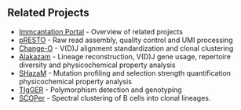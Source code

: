 Related Projects
-------------------------------------------------------------------------------

* [Immcantation Portal](http://immcantation.readthedocs.io) - 
  Overview of related projects
* [pRESTO](http://presto.readthedocs.io) - 
  Raw read assembly, quality control and UMI processing 
* [Change-O](http://changeo.readthedocs.io) - 
  V(D)J alignment standardization and clonal clustering
* [Alakazam](http://alakazam.readthedocs.io) - 
  Lineage reconstruction, V(D)J gene usage, repertoire diversity and 
  physicochemical property analysis
* [SHazaM](http://shazam.readthedocs.io) - 
  Mutation profiling and selection strength quantification
  physicochemical property analysis
* [TIgGER](http://tigger.readthedocs.io) - 
  Polymorphism detection and genotyping
* [SCOPer](https://scoper.readthedocs.io) -
  Spectral clustering of B cells into clonal lineages.

